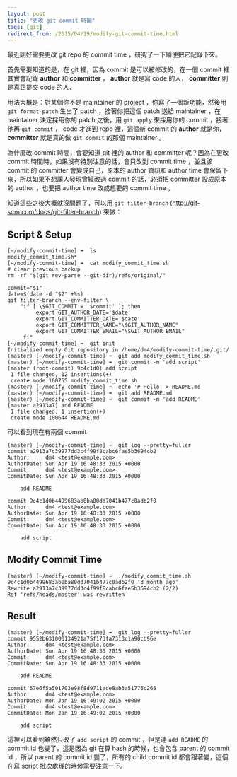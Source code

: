 ```yaml
---
layout: post
title: "更改 git commit 時間"
tags: [git]
redirect_from: /2015/04/19/modify-git-commit-time.html
---
```


最近剛好需要更改 git repo 的 commit time ，研究了一下順便把它記錄下來。

首先需要知道的是，在 git 裡，因為 commit 是可以被修改的，在一個 commit 裡其實會記錄 **author** 和 **committer** ， **author** 就是寫 code 的人， **committer** 則是真正提交 code 的人，

用法大概是：對某個你不是 maintainer 的 project ，你寫了一個新功能，然後用 `git format-patch` 生出了 patch ，接著你把這個 patch 送給 maintainer ，在 maintainer 決定採用你的 patch 之後，用 `git apply` 來採用你的 commit ，接著他再 `git commit` ， code 才進到 repo 裡，這個新 commit 的 **author** 就是你， **committer** 就是真的做 `git commit` 的那個 maintainer 。

為什麼改 commit 時間，會要知道 git 裡的 author 和 committer 呢？因為在更改 commit 時間時，如果沒有特別注意的話，會只改到 commit time ，並且該 commit 的 committer 會變成自己，原本的 author 資訊和 author time 會保留下來，所以如果不想讓人發現曾經改過 commit 的話，必須把 committer 設成原本的 author ，也要把 author time 改成想要的 commit time 。

知道這些之後大概就沒問題了，可以用 `git filter-branch` (http://git-scm.com/docs/git-filter-branch) 來做：

## Script & Setup

```
[~/modify-commit-time] ➟  ls
modify_commit_time.sh*
[~/modify-commit-time] ➟  cat modify_commit_time.sh
# clear previous backup
rm -rf "$(git rev-parse --git-dir)/refs/original/"

commit="$1"
date=$(date -d "$2" +%s)
git filter-branch --env-filter \
    "if [ \$GIT_COMMIT = '$commit' ]; then
         export GIT_AUTHOR_DATE='$date'
         export GIT_COMMITTER_DATE='$date'
         export GIT_COMMITTER_NAME="\$GIT_AUTHOR_NAME"
         export GIT_COMMITTER_EMAIL="\$GIT_AUTHOR_EMAIL"
     fi"
[~/modify-commit-time] ➟  git init
Initialized empty Git repository in /home/dm4/modify-commit-time/.git/
(master) [~/modify-commit-time] ➟  git add modify_commit_time.sh
(master) [~/modify-commit-time] ➟  git commit -m 'add script'
[master (root-commit) 9c4c1d0] add script
 1 file changed, 12 insertions(+)
 create mode 100755 modify_commit_time.sh
(master) [~/modify-commit-time] ➟  echo '# Hello' > README.md
(master) [~/modify-commit-time] ➟  git add README.md
(master) [~/modify-commit-time] ➟  git commit -m 'add README'
[master a2913a7] add README
 1 file changed, 1 insertion(+)
 create mode 100644 README.md
```

可以看到現在有兩個 commit

```
(master) [~/modify-commit-time] ➟  git log --pretty=fuller
commit a2913a7c39977dd3c4f99f8cabc6fae5b3694cb2
Author:     dm4 <test@example.com>
AuthorDate: Sun Apr 19 16:48:33 2015 +0000
Commit:     dm4 <test@example.com>
CommitDate: Sun Apr 19 16:48:33 2015 +0000

    add README

commit 9c4c1d0b4499683ab0ba80dd7041b477c0adb2f0
Author:     dm4 <test@example.com>
AuthorDate: Sun Apr 19 16:48:33 2015 +0000
Commit:     dm4 <test@example.com>
CommitDate: Sun Apr 19 16:48:33 2015 +0000

    add script
```

## Modify Commit Time

```
(master) [~/modify-commit-time] ➟  ./modify_commit_time.sh 9c4c1d0b4499683ab0ba80dd7041b477c0adb2f0 '3 month ago'
Rewrite a2913a7c39977dd3c4f99f8cabc6fae5b3694cb2 (2/2)
Ref 'refs/heads/master' was rewritten
```

## Result

```
(master) [~/modify-commit-time] ➟  git log --pretty=fuller
commit 9552b631000134921a75f173fa7313c1a90cb96e
Author:     dm4 <test@example.com>
AuthorDate: Sun Apr 19 16:48:33 2015 +0000
Commit:     dm4 <test@example.com>
CommitDate: Sun Apr 19 16:48:33 2015 +0000

    add README

commit 67e6f5a501703e98f8d9711ade8ab3a51775c265
Author:     dm4 <test@example.com>
AuthorDate: Mon Jan 19 16:49:02 2015 +0000
Commit:     dm4 <test@example.com>
CommitDate: Mon Jan 19 16:49:02 2015 +0000

    add script
```

這裡可以看到雖然只改了 `add script` 的 commit ，但是連 `add README` 的 commit id 也變了，這是因為 git 在算 hash 的時候，也會包含 parent 的 commit id ，所以 parent 的 commit id 變了，所有的 child commit id 都會跟著變，這個在寫 script 批次處理的時候需要注意一下。

